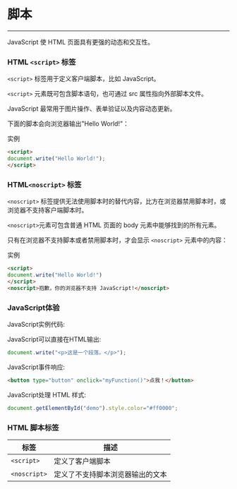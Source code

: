 # 脚本
---
JavaScript 使 HTML 页面具有更强的动态和交互性。

### HTML `<script>` 标签

`<script>` 标签用于定义客户端脚本，比如 JavaScript。

`<script>` 元素既可包含脚本语句，也可通过 src 属性指向外部脚本文件。

JavaScript 最常用于图片操作、表单验证以及内容动态更新。

下面的脚本会向浏览器输出"Hello World!"：

实例
```html
<script>
document.write("Hello World!");
</script>
```

### HTML`<noscript>` 标签

`<noscript>` 标签提供无法使用脚本时的替代内容，比方在浏览器禁用脚本时，或浏览器不支持客户端脚本时。

`<noscript>`元素可包含普通 HTML 页面的 body 元素中能够找到的所有元素。

只有在浏览器不支持脚本或者禁用脚本时，才会显示 `<noscript>` 元素中的内容：

实例
```html
<script>
document.write("Hello World!")
</script>
<noscript>抱歉，你的浏览器不支持 JavaScript!</noscript>
```

### JavaScript体验

JavaScript实例代码:

JavaScript可以直接在HTML输出:
```js
document.write("<p>这是一个段落。</p>");
```


JavaScript事件响应:
```html
<button type="button" onclick="myFunction()">点我！</button>
```

JavaScript处理 HTML 样式:
```js
document.getElementById("demo").style.color="#ff0000";
```

### HTML 脚本标签

|标签					|描述															|
|----					|----															|
|`<script>`		|定义了客户端脚本									|
|`<noscript>`	|定义了不支持脚本浏览器输出的文本		|
